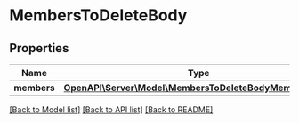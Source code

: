 # MembersToDeleteBody

## Properties
Name | Type | Description | Notes
------------ | ------------- | ------------- | -------------
**members** | [**OpenAPI\Server\Model\MembersToDeleteBodyMembersInner**](MembersToDeleteBodyMembersInner.md) |  | 

[[Back to Model list]](../README.md#documentation-for-models) [[Back to API list]](../README.md#documentation-for-api-endpoints) [[Back to README]](../README.md)


